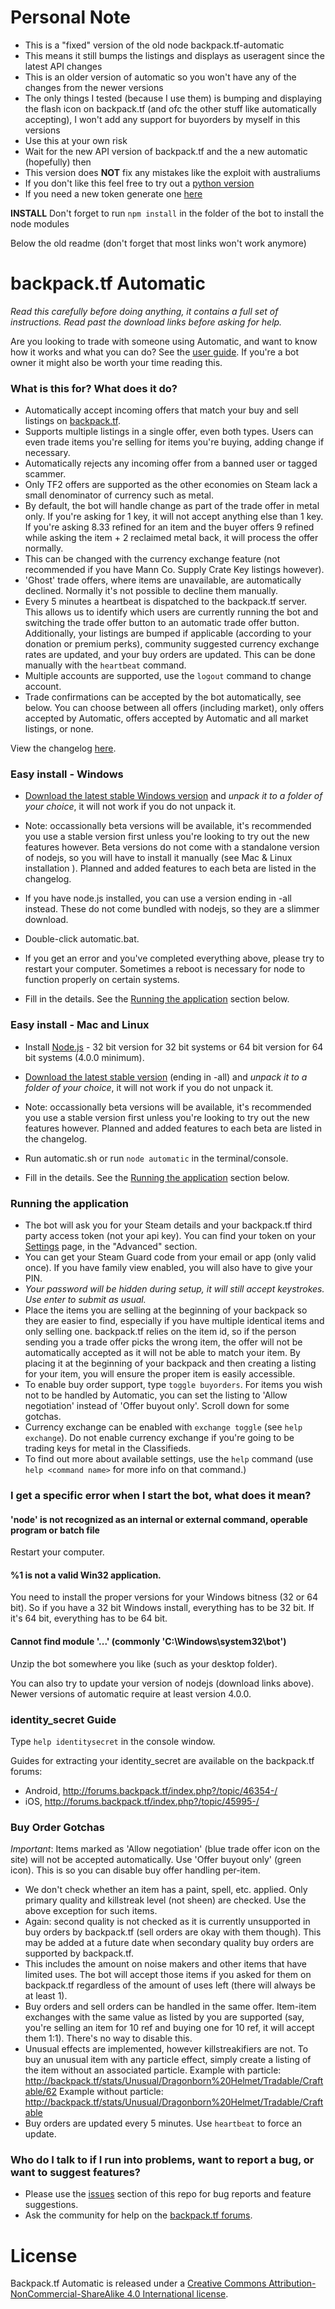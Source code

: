 # Personal Note #

* This is a "fixed" version of the old node backpack.tf-automatic
* This means it still bumps the listings and displays as useragent since the latest API changes
* This is an older version of automatic so you won't have any of the changes from the newer versions
* The only things I tested (because I use them) is bumping and displaying the flash icon on backpack.tf (and ofc the other stuff like automatically accepting), I won't add any support for buyorders by myself in this versions
* Use this at your own risk
* Wait for the new API version of backpack.tf and the a new automatic (hopefully) then
* This version does **NOT** fix any mistakes like the exploit with australiums
* If you don't like this feel free to try out a [python version](https://github.com/mninc/automatic-v2)
* If you need a new token generate one [here](https://backpack.tf/connections)

**INSTALL** Don't forget to run `npm install` in the folder of the bot to install the node modules

Below the old readme (don't forget that most links won't work anymore)


# backpack.tf Automatic #

*Read this carefully before doing anything, it contains a full set of instructions. Read past the download links before asking for help.*

Are you looking to trade with someone using Automatic, and want to know how it works and what you can do? See the [user guide](user-guide.md). If you're a bot owner it might also be worth your time reading this.

### What is this for? What does it do? ###

* Automatically accept incoming offers that match your buy and sell listings on [backpack.tf](http://backpack.tf).
* Supports multiple listings in a single offer, even both types. Users can even trade items you're selling for items you're buying, adding change if necessary.
* Automatically rejects any incoming offer from a banned user or tagged scammer.
* Only TF2 offers are supported as the other economies on Steam lack a small denominator of currency such as metal.
* By default, the bot will handle change as part of the trade offer in metal only. If you're asking for 1 key, it will not accept anything else than 1 key. If you're asking 8.33 refined for an item and the buyer offers 9 refined while asking the item + 2 reclaimed metal back, it will process the offer normally.
* This can be changed with the currency exchange feature (not recommended if you have Mann Co. Supply Crate Key listings however).
* 'Ghost' trade offers, where items are unavailable, are automatically declined. Normally it's not possible to decline them manually.
* Every 5 minutes a heartbeat is dispatched to the backpack.tf server. This allows us to identify which users are currently running the bot and switching the trade offer button to an automatic trade offer button. Additionally, your listings are bumped if applicable (according to your donation or premium perks), community suggested currency exchange rates are updated, and your buy orders are updated. This can be done manually with the `heartbeat` command.
* Multiple accounts are supported, use the `logout` command to change account.
* Trade confirmations can be accepted by the bot automatically, see below. You can choose between all offers (including market), only offers accepted by Automatic, offers accepted by Automatic and all market listings, or none.

View the changelog [here](CHANGELOG.md).

### Easy install - Windows ###
* [Download the latest stable Windows version](https://bitbucket.org/srabouin/backpack.tf-automatic/downloads) and *unpack it to a folder of your choice*, it will not work if you do not unpack it.
* Note: occassionally beta versions will be available, it's recommended you use a stable version first unless you're looking to try out the new features however. Beta versions do not come with a standalone version of nodejs, so you will have to install it manually (see Mac & Linux installation ). Planned and added features to each beta are listed in the changelog.
* If you have node.js installed, you can use a version ending in -all instead. These do not come bundled with nodejs, so they are a slimmer download.
* Double-click automatic.bat.
* If you get an error and you've completed everything above, please try to restart your computer. Sometimes a reboot is necessary for node to function properly on certain systems.

* Fill in the details. See the [Running the application](#running-the-application) section below.

### Easy install - Mac and Linux ###
* Install [Node.js](https://nodejs.org/en/download/current/) - 32 bit version for 32 bit systems or 64 bit version for 64 bit systems (4.0.0 minimum).
* [Download the latest stable version](https://bitbucket.org/srabouin/backpack.tf-automatic/downloads) (ending in -all) and *unpack it to a folder of your choice*, it will not work if you do not unpack it.
* Note: occassionally beta versions will be available, it's recommended you use a stable version first unless you're looking to try out the new features however. Planned and added features to each beta are listed in the changelog.
* Run automatic.sh or run `node automatic` in the terminal/console.

* Fill in the details. See the [Running the application](#running-the-application) section below.

### Running the application ###

* The bot will ask you for your Steam details and your backpack.tf third party access token (not your api key). You can find your token on your [Settings](http://backpack.tf/settings) page, in the "Advanced" section.
* You can get your Steam Guard code from your email or app (only valid once). If you have family view enabled, you will also have to give your PIN.
* *Your password will be hidden during setup, it will still accept keystrokes. Use enter to submit as usual.*
* Place the items you are selling at the beginning of your backpack so they are easier to find, especially if you have multiple identical items and only selling one. backpack.tf relies on the item id, so if the person sending you a trade offer picks the wrong item, the offer will not be automatically accepted as it will not be able to match your item. By placing it at the beginning of your backpack and then creating a listing for your item, you will ensure the proper item is easily accessible.
* To enable buy order support, type `toggle buyorders`. For items you wish not to be handled by Automatic, you can set the listing to 'Allow negotiation' instead of 'Offer buyout only'. Scroll down for some gotchas.
* Currency exchange can be enabled with `exchange toggle` (see `help exchange`). Do not enable currency exchange if you're going to be trading keys for metal in the Classifieds.
* To find out more about available settings, use the `help` command (use `help <command name>` for more info on that command.)

### I get a specific error when I start the bot, what does it mean? ###
#### 'node' is not recognized as an internal or external command, operable program or batch file ####
Restart your computer.

#### %1 is not a valid Win32 application.
You need to install the proper versions for your Windows bitness (32 or 64 bit). So if you have a 32 bit Windows install, everything has to be 32 bit. If it's 64 bit, everything has to be 64 bit.

#### Cannot find module '...' (commonly 'C:\Windows\system32\bot')
Unzip the bot somewhere you like (such as your desktop folder).


You can also try to update your version of nodejs (download links above). Newer versions of automatic require at least version 4.0.0.
### identity_secret Guide ###

Type `help identitysecret` in the console window.

Guides for extracting your identity_secret are available on the backpack.tf forums:

- Android, http://forums.backpack.tf/index.php?/topic/46354-/
- iOS, http://forums.backpack.tf/index.php?/topic/45995-/

### Buy Order Gotchas ###

*Important*:
Items marked as 'Allow negotiation' (blue trade offer icon on the site) will not be accepted automatically. Use 'Offer buyout only' (green icon). This is so you can disable buy offer handling per-item.

- We don't check whether an item has a paint, spell, etc. applied. Only primary quality and killstreak level (not sheen) are checked. Use the above exception for such items.
- Again: second quality is not checked as it is currently unsupported in buy orders by backpack.tf (sell orders are okay with them though). This may be added at a future date when secondary quality buy orders are supported by backpack.tf.
- This includes the amount on noise makers and other items that have limited uses. The bot will accept those items if you asked for them on backpack.tf regardless of the amount of uses left (there will always be at least 1).
- Buy orders and sell orders can be handled in the same offer. Item-item exchanges with the same value as listed by you are supported (say, you're selling an item for 10 ref and buying one for 10 ref, it will accept them 1:1). There's no way to disable this.
- Unusual effects are implemented, however killstreakifiers are not. To buy an unusual item with any particle effect, simply create a listing of the item without an associated particle.
Example with particle: http://backpack.tf/stats/Unusual/Dragonborn%20Helmet/Tradable/Craftable/62
Example without particle: http://backpack.tf/stats/Unusual/Dragonborn%20Helmet/Tradable/Craftable
- Buy orders are updated every 5 minutes. Use `heartbeat` to force an update.

### Who do I talk to if I run into problems, want to report a bug, or want to suggest features? ###

* Please use the [issues](https://bitbucket.org/srabouin/backpack.tf-automatic/issues?status=new&status=open) section of this repo for bug reports and feature suggestions.
* Ask the community for help on the [backpack.tf forums](http://forums.backpack.tf/index.php?/topic/20204-backpacktf-automatic-help-thread/).

# License #

Backpack.tf Automatic is released under a [Creative Commons Attribution-NonCommercial-ShareAlike 4.0 International license](http://creativecommons.org/licenses/by-nc-sa/4.0/).
